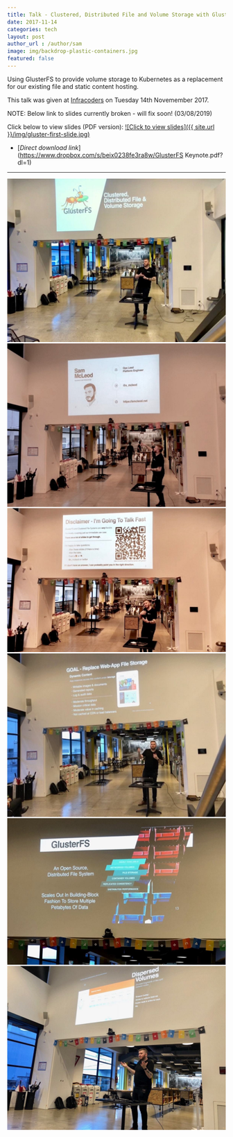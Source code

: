 ```yaml
---
title: Talk - Clustered, Distributed File and Volume Storage with GlusterFS
date: 2017-11-14
categories: tech
layout: post
author_url : /author/sam
image: img/backdrop-plastic-containers.jpg
featured: false
---
```


Using GlusterFS to provide volume storage to Kubernetes as a replacement for our existing file and static content hosting.

This talk was given at [Infracoders](https://www.meetup.com/Infrastructure-Coders/events/244535588/) on Tuesday 14th Novemember 2017.

NOTE: Below link to slides currently broken - will fix soon! (03/08/2019)

Click below to view slides (PDF version):
[![Click to view slides]({{ site.url }}/img/gluster-first-slide.jpg)](https://www.dropbox.com/s/rdojhb399639e4k/lightning_san.pdf?dl=0)

- [*Direct download link*](https://www.dropbox.com/s/beix0238fe3ra8w/GlusterFS Keynote.pdf?dl=1)

---

![](https://github.com/sammcj/smcleod_files/blob/master/images/gluster_talk_14112017/1.jpg?raw=true)
![](https://github.com/sammcj/smcleod_files/blob/master/images/gluster_talk_14112017/2.jpg?raw=true)
![](https://github.com/sammcj/smcleod_files/blob/master/images/gluster_talk_14112017/3.jpg?raw=true)
![](https://github.com/sammcj/smcleod_files/blob/master/images/gluster_talk_14112017/4.jpg?raw=true)
![](https://github.com/sammcj/smcleod_files/blob/master/images/gluster_talk_14112017/5.jpg?raw=true)
![](https://github.com/sammcj/smcleod_files/blob/master/images/gluster_talk_14112017/6.jpg?raw=true)
